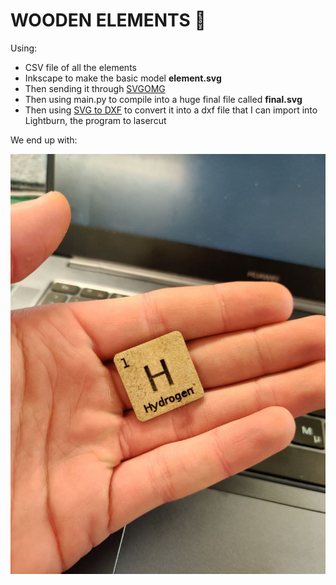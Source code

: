 # WOODEN ELEMENTS 🧪

Using:
- CSV file of all the elements
- Inkscape to make the basic model **element.svg**
- Then sending it through [SVGOMG](https://jakearchibald.github.io/svgomg/)
- Then using main.py to compile into a huge final file called **final.svg**
- Then using [SVG to DXF](https://anyconv.com/svg-to-dxf-converter/) to convert it into a dxf file that I can import into Lightburn, the program to lasercut

We end up with:

![Alt Text](/hydrogen.jpg)